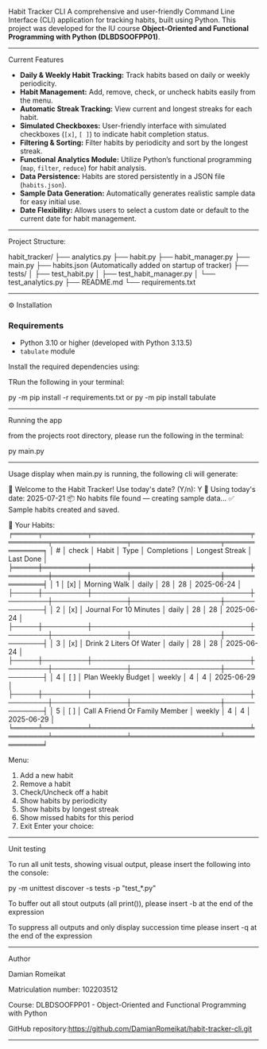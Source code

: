  Habit Tracker CLI
A comprehensive and user-friendly Command Line Interface (CLI) application for tracking habits, built using Python. This project was developed for the IU course **Object-Oriented and Functional Programming with Python (DLBDSOOFPP01)**.

------------------------------------------------------------------------------------------------------------------------------------------------------------------------

Current Features
- **Daily & Weekly Habit Tracking:** Track habits based on daily or weekly periodicity.
- **Habit Management:** Add, remove, check, or uncheck habits easily from the menu.
- **Automatic Streak Tracking:** View current and longest streaks for each habit.
- **Simulated Checkboxes:** User-friendly interface with simulated checkboxes (`[x]`, `[ ]`) to indicate habit completion status.
- **Filtering & Sorting:** Filter habits by periodicity and sort by the longest streak.
- **Functional Analytics Module:** Utilize Python’s functional programming (`map`, `filter`, `reduce`) for habit analysis.
- **Data Persistence:** Habits are stored persistently in a JSON file (`habits.json`).
- **Sample Data Generation:** Automatically generates realistic sample data for easy initial use.
- **Date Flexibility:** Allows users to select a custom date or default to the current date for habit management.

--------------------------------------------------------------------------------------------------------------------------------------------------------------------------

Project Structure:

habit_tracker/
├── analytics.py
├── habit.py
├── habit_manager.py
├── main.py
├── habits.json (Automatically added on startup of tracker)
├── tests/
│ ├── test_habit.py
│ ├── test_habit_manager.py
│ └── test_analytics.py
├── README.md
└── requirements.txt

--------------------------------------------------------------------------------------------------------------------------------------------------------------------------

 ⚙️ Installation

### Requirements

- Python 3.10 or higher (developed with Python 3.13.5)
- `tabulate` module

Install the required dependencies using:

TRun the following in your terminal:

py -m pip install -r requirements.txt
 or
py -m pip install tabulate

--------------------------------------------------------------------------------------------------------------------------------------------------------------------------
Running the app

from the projects root directory, please run the following in the terminal:

py main.py

---------------------------------------------------------------------------------------------------------------------------------------------------------------------------
Usage display
when main.py is running, the following cli will generate:

📅 Welcome to the Habit Tracker!
Use today's date? (Y/n): Y
📌 Using today's date: 2025-07-21
📦 No habits file found — creating sample data...
✅ Sample habits created and saved.

📌 Your Habits:
╒═════╤═════════╤════════════════════════════════╤════════╤═══════════════╤══════════════════╤═════════════╕
│   # │ check   │ Habit                          │ Type   │   Completions │   Longest Streak │ Last Done   │
╞═════╪═════════╪════════════════════════════════╪════════╪═══════════════╪══════════════════╪═════════════╡
│   1 │ [x]     │ Morning Walk                   │ daily  │            28 │               28 │ 2025-06-24  │
├─────┼─────────┼────────────────────────────────┼────────┼───────────────┼──────────────────┼─────────────┤
│   2 │ [x]     │ Journal For 10 Minutes         │ daily  │            28 │               28 │ 2025-06-24  │
├─────┼─────────┼────────────────────────────────┼────────┼───────────────┼──────────────────┼─────────────┤
│   3 │ [x]     │ Drink 2 Liters Of Water        │ daily  │            28 │               28 │ 2025-06-24  │
├─────┼─────────┼────────────────────────────────┼────────┼───────────────┼──────────────────┼─────────────┤
│   4 │ [ ]     │ Plan Weekly Budget             │ weekly │             4 │                4 │ 2025-06-29  │
├─────┼─────────┼────────────────────────────────┼────────┼───────────────┼──────────────────┼─────────────┤
│   5 │ [ ]     │ Call A Friend Or Family Member │ weekly │             4 │                4 │ 2025-06-29  │
╘═════╧═════════╧════════════════════════════════╧════════╧═══════════════╧══════════════════╧═════════════╛

Menu:
1. Add a new habit
2. Remove a habit
3. Check/Uncheck off a habit
4. Show habits by periodicity
5. Show habits by longest streak
6. Show missed habits for this period
0. Exit
Enter your choice:

---------------------------------------------------------------------------------------------------------------------------------------------------------------------------
Unit testing

To run all unit tests, showing visual output, please insert the following into the console:

py -m unittest discover -s tests -p "test_*.py"

To buffer out all stout outputs (all print()), please insert -b at the end of the expression

To suppress all outputs and only display succession time please insert -q at the end of the expression

---------------------------------------------------------------------------------------------------------------------------------------------------------------------------
Author

Damian Romeikat

Matriculation number: 102203512

Course: DLBDSOOFPP01 - Object-Oriented and Functional Programming with Python

GitHub repository:https://github.com/DamianRomeikat/habit-tracker-cli.git

---------------------------------------------------------------------------------------------------------------------------------------------------------------------------